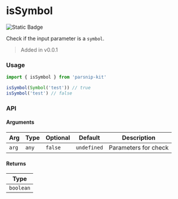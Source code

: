 # isSymbol
![Static Badge](https://img.shields.io/badge/Coverage-100.00%-FF8C00)
      
Check if the input parameter is a `symbol`.

> Added in v0.0.1



### Usage

```ts
import { isSymbol } from 'parsnip-kit'

isSymbol(Symbol('test')) // true
isSymbol('test') // false
```


### API

#### Arguments

| Arg | Type | Optional | Default | Description |
| --- | --- | --- | --- | --- |
| `arg` | `any` | `false` | `undefined` | Parameters for check |

#### Returns

| Type |
| ---  |
| `boolean`  |